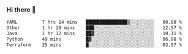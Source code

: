 ### Hi there 👋

<!--START_SECTION:waka-->

```txt
YAML         7 hrs 14 mins   ███████████████▒░░░░░░░░░   60.88 %
Other        1 hr 29 mins    ███░░░░░░░░░░░░░░░░░░░░░░   12.57 %
Java         1 hr 12 mins    ██▓░░░░░░░░░░░░░░░░░░░░░░   10.11 %
Python       49 mins         █▓░░░░░░░░░░░░░░░░░░░░░░░   06.98 %
Terraform    25 mins         █░░░░░░░░░░░░░░░░░░░░░░░░   03.57 %
```

<!--END_SECTION:waka-->

<!--
**jerry-shao/jerry-shao** is a ✨ _special_ ✨ repository because its `README.md` (this file) appears on your GitHub profile.

Here are some ideas to get you started:

- 🔭 I’m currently working on ...
- 🌱 I’m currently learning ...
- 👯 I’m looking to collaborate on ...
- 🤔 I’m looking for help with ...
- 💬 Ask me about ...
- 📫 How to reach me: ...
- 😄 Pronouns: ...
- ⚡ Fun fact: ...
-->
